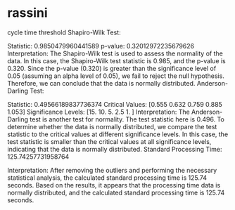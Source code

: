 # rassini
cycle time threshold
Shapiro-Wilk Test:

Statistic: 0.9850479960441589
p-value: 0.32012972235679626
Interpretation: The Shapiro-Wilk test is used to assess the normality of the data. In this case, the Shapiro-Wilk test statistic is 0.985, and the p-value is 0.320. Since the p-value (0.320) is greater than the significance level of 0.05 (assuming an alpha level of 0.05), we fail to reject the null hypothesis. Therefore, we can conclude that the data is normally distributed.
Anderson-Darling Test:

Statistic: 0.49566189837736374
Critical Values: [0.555 0.632 0.759 0.885 1.053]
Significance Levels: [15. 10. 5. 2.5 1. ]
Interpretation: The Anderson-Darling test is another test for normality. The test statistic here is 0.496. To determine whether the data is normally distributed, we compare the test statistic to the critical values at different significance levels. In this case, the test statistic is smaller than the critical values at all significance levels, indicating that the data is normally distributed.
Standard Processing Time: 125.74257731958764

Interpretation: After removing the outliers and performing the necessary statistical analysis, the calculated standard processing time is 125.74 seconds.
Based on the results, it appears that the processing time data is normally distributed, and the calculated standard processing time is 125.74 seconds.
